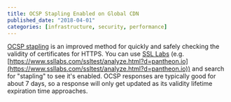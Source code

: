 ```yaml
---
title: OCSP Stapling Enabled on Global CDN
published_date: "2018-04-01"
categories: [infrastructure, security, performance]
---
```

[OCSP stapling](https://en.wikipedia.org/wiki/OCSP_stapling) is an improved method for quickly and safely checking the validity of certificates for HTTPS. You can use [SSL Labs](https://www.ssllabs.com) (e.g. [https://www.ssllabs.com/ssltest/analyze.html?d=pantheon.io](https://www.ssllabs.com/ssltest/analyze.html?d=pantheon.io)) and search for "stapling" to see it's enabled. OCSP responses are typically good for about 7 days, so a response will only get updated as its validity lifetime expiration time approaches.
